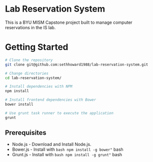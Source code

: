 Lab Reservation System
======================

This is a BYU MISM Capstone project built to manage computer reservations in the IS lab.

# Getting Started

``` bash
# Clone the repository
git clone git@github.com:sethhoward1988/lab-reservation-system.git

# Change directories
cd lab-reservation-system/

# Install dependencies with NPM
npm install

# Install frontend dependencies with Bower
bower install

# Use grunt task runner to execute the application
grunt
```

## Prerequisites
- Node.js - Download and Install Node.js.
- Bower.js - Install with ``` bash npm install -g bower" ``` bash
- Grunt.js - Install with ``` bash npm install -g grunt" ``` bash